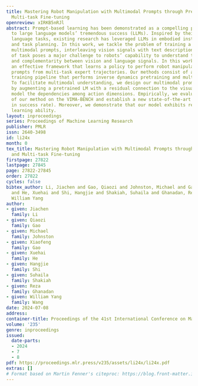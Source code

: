 ```yaml
---
title: Mastering Robot Manipulation with Multimodal Prompts through Pretraining and
  Multi-task Fine-tuning
openreview: xIRKB5nRJl
abstract: Prompt-based learning has been demonstrated as a compelling paradigm contributing
  to large language models’ tremendous success (LLMs). Inspired by their success in
  language tasks, existing research has leveraged LLMs in embodied instruction following
  and task planning. In this work, we tackle the problem of training a robot to understand
  multimodal prompts, interleaving vision signals with text descriptions. This type
  of task poses a major challenge to robots’ capability to understand the interconnection
  and complementarity between vision and language signals. In this work, we introduce
  an effective framework that learns a policy to perform robot manipulation with multimodal
  prompts from multi-task expert trajectories. Our methods consist of a two-stage
  training pipeline that performs inverse dynamics pretraining and multi-task finetuning.
  To facilitate multimodal understanding, we design our multimodal prompt encoder
  by augmenting a pretrained LM with a residual connection to the visual input and
  model the dependencies among action dimensions. Empirically, we evaluate the efficacy
  of our method on the VIMA-BENCH and establish a new state-of-the-art (10% improvement
  in success rate). Moreover, we demonstrate that our model exhibits remarkable in-context
  learning ability.
layout: inproceedings
series: Proceedings of Machine Learning Research
publisher: PMLR
issn: 2640-3498
id: li24x
month: 0
tex_title: Mastering Robot Manipulation with Multimodal Prompts through Pretraining
  and Multi-task Fine-tuning
firstpage: 27822
lastpage: 27845
page: 27822-27845
order: 27822
cycles: false
bibtex_author: Li, Jiachen and Gao, Qiaozi and Johnston, Michael and Gao, Xiaofeng
  and He, Xuehai and Shi, Hangjie and Shakiah, Suhaila and Ghanadan, Reza and Wang,
  William Yang
author:
- given: Jiachen
  family: Li
- given: Qiaozi
  family: Gao
- given: Michael
  family: Johnston
- given: Xiaofeng
  family: Gao
- given: Xuehai
  family: He
- given: Hangjie
  family: Shi
- given: Suhaila
  family: Shakiah
- given: Reza
  family: Ghanadan
- given: William Yang
  family: Wang
date: 2024-07-08
address:
container-title: Proceedings of the 41st International Conference on Machine Learning
volume: '235'
genre: inproceedings
issued:
  date-parts:
  - 2024
  - 7
  - 8
pdf: https://proceedings.mlr.press/v235/assets/li24x/li24x.pdf
extras: []
# Format based on Martin Fenner's citeproc: https://blog.front-matter.io/posts/citeproc-yaml-for-bibliographies/
---
```

